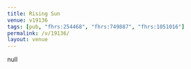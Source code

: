 ```yaml
---
title: Rising Sun
venue: v19136
tags: [pub, "fhrs:254468", "fhrs:749887", "fhrs:1051016"]
permalink: /v/19136/
layout: venue
---
```

null